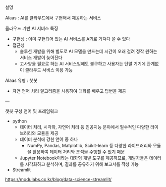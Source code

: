 설명

AIaas : AI를 클라우드에서 구현해서 제공하는 서비스

클라우드 기반 AI 서비스 특징
- 구현성 : 이미 구현되어 있는 AI 서비스를 API로 가져다 쓸 수 있다
- 접근성 
    - 솔루션 개발을 위해 별도로 AI 모델을 만드는데 시간이 오래 걸려 정작 원하는 서비스 개발이 늦어진다
    - 고사양을 필요로 하는 AI 서비스임에도 불구하고 사용자는 단말 기기에 관계없이 클라우드 서비스 이용 가능

AIaas 유형 : 챗봇
- 자연 언어 처리 알고리즘을 사용하여 대화를 배우고 답변을 제공

—

챗봇 구성
언어 및 프레임워크
- python 
    - 데이터 처리, 시각화, 자연어 처리 등 인공지능 분야에서 필수적인 다양한 라이브러리와 모듈을 제공
    - 데이터 분석에 강한 언어 중 하나
        -  NumPy, Pandas, Matplotlib, Scikit-learn 등 다양한 라이브러리와 모듈을 활용하여 데이터 처리와 분석을 수행할 수 있기 때문
    - Jupyter Notebook이라는 대화형 개발 도구를 제공하므로, 개발자들은 데이터를 시각화하고 분석하며, 결과를 공유하기 위해 보고서를 작성 가능
- Streamlit

https://modulabs.co.kr/blog/data-science-streamlit/


